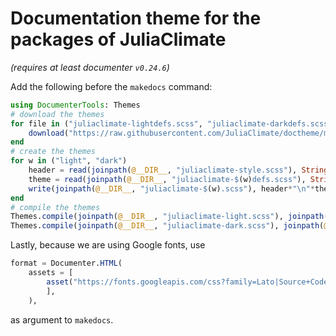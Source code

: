 # Documentation theme for the packages of JuliaClimate

*(requires at least documenter `v0.24.6`)*

Add the following before the `makedocs` command:

```julia
using DocumenterTools: Themes
# download the themes
for file in ("juliaclimate-lightdefs.scss", "juliaclimate-darkdefs.scss", "juliaclimate-style.scss")
    download("https://raw.githubusercontent.com/JuliaClimate/doctheme/master/$file", joinpath(@__DIR__, file))
end
# create the themes
for w in ("light", "dark")
    header = read(joinpath(@__DIR__, "juliaclimate-style.scss"), String)
    theme = read(joinpath(@__DIR__, "juliaclimate-$(w)defs.scss"), String)
    write(joinpath(@__DIR__, "juliaclimate-$(w).scss"), header*"\n"*theme)
end
# compile the themes
Themes.compile(joinpath(@__DIR__, "juliaclimate-light.scss"), joinpath(@__DIR__, "src/assets/themes/documenter-light.css"))
Themes.compile(joinpath(@__DIR__, "juliaclimate-dark.scss"), joinpath(@__DIR__, "src/assets/themes/documenter-dark.css"))
```

Lastly, because we are using Google fonts, use
```julia
format = Documenter.HTML(
    assets = [
        asset("https://fonts.googleapis.com/css?family=Lato|Source+Code+Pro&display=swap", class=:css),
        ],
    ),
```
as argument to `makedocs`.
